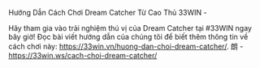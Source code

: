 Hướng Dẫn Cách Chơi Dream Catcher Từ Cao Thủ 33WIN - 

Hãy tham gia vào trải nghiệm thú vị của Dream Catcher tại #33WIN ngay bây giờ! Đọc bài viết hướng dẫn của chúng tôi để biết thêm thông tin về cách chơi này: https://33win.vn/huong-dan-choi-dream-catcher/. 朗 - https://33win.ws/cach-choi-dream-catcher/
